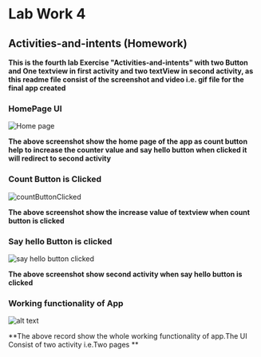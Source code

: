 # Lab Work 4
## Activities-and-intents (Homework)

**This is the fourth lab Exercise "Activities-and-intents" with two Button and One textview in first activity and two textView in second activity, as this readme file consist of the screenshot and video i.e. gif file for the final app created**

### HomePage UI
![Home page](ScreenshotAndRecord/hellotoast.png)

**The above screenshot show the home page of the app as count button help to increase the counter value and say hello button when clicked it will redirect to second activity**


### Count Button is Clicked

![countButtonClicked](ScreenshotAndRecord/countButtonClicked.png)

**The above screenshot show the increase value of textview when count button is clicked**

### Say hello Button is clicked

![say hello button clicked](ScreenshotAndRecord/SayHelloButtonClicked.png)

**The above screenshot show second activity when say hello button is clicked**

### Working functionality of App

![alt text](ScreenshotAndRecord/Record.gif)

**The above record show the whole working functionality of app.The UI Consist of two activity i.e.Two pages 
**